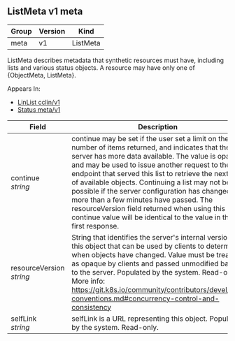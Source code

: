 ## ListMeta v1 meta

Group        | Version     | Kind
------------ | ---------- | -----------
meta | v1 | ListMeta



ListMeta describes metadata that synthetic resources must have, including lists and various status objects. A resource may have only one of {ObjectMeta, ListMeta}.

<aside class="notice">
Appears In:

<ul> 
<li><a href="#linlist-v1-cclin">LinList cclin/v1</a></li>
<li><a href="#status-v1-meta">Status meta/v1</a></li>
</ul></aside>

Field        | Description
------------ | -----------
continue <br /> *string*    | continue may be set if the user set a limit on the number of items returned, and indicates that the server has more data available. The value is opaque and may be used to issue another request to the endpoint that served this list to retrieve the next set of available objects. Continuing a list may not be possible if the server configuration has changed or more than a few minutes have passed. The resourceVersion field returned when using this continue value will be identical to the value in the first response.
resourceVersion <br /> *string*    | String that identifies the server's internal version of this object that can be used by clients to determine when objects have changed. Value must be treated as opaque by clients and passed unmodified back to the server. Populated by the system. Read-only. More info: https://git.k8s.io/community/contributors/devel/api-conventions.md#concurrency-control-and-consistency
selfLink <br /> *string*    | selfLink is a URL representing this object. Populated by the system. Read-only.

